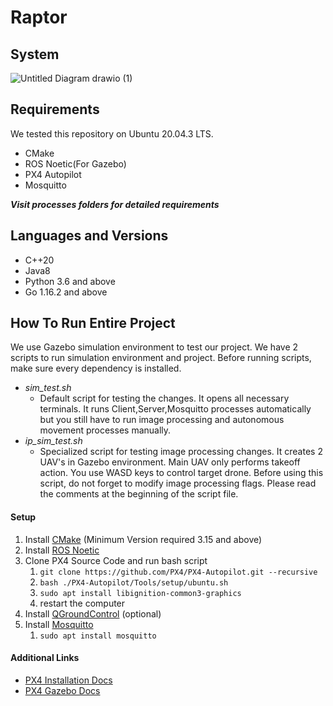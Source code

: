 # Raptor

## System

![Untitled Diagram drawio (1)](https://user-images.githubusercontent.com/44481097/151444354-6076e238-f2ca-4cfc-bdaa-c018c288c8fa.png)

## Requirements

We tested this repository on Ubuntu 20.04.3 LTS. 

* CMake
* ROS Noetic(For Gazebo)
* PX4 Autopilot
* Mosquitto

***Visit processes folders for detailed requirements***

## Languages and Versions

* C++20
* Java8
* Python 3.6 and above
* Go 1.16.2 and above

## How To Run Entire Project

We use Gazebo simulation environment to test our project. We have 2 scripts to run simulation environment and project. Before running scripts, make sure every dependency is installed.

* *sim_test.sh*
    * Default script for testing the changes. It opens all necessary terminals. It runs Client,Server,Mosquitto processes automatically but you still have to run image processing and autonomous movement processes manually.
* *ip_sim_test.sh*
    * Specialized script for testing image processing changes. It creates 2 UAV's in Gazebo environment. Main UAV only performs takeoff action. You use WASD keys to control target drone. Before using this script, do not forget to modify image processing flags. Please read the comments at the beginning of the script file.

#### Setup

1. Install [CMake](https://cmake.org) (Minimum Version required 3.15 and above)
1. Install [ROS Noetic](http://wiki.ros.org/noetic/Installation/Ubuntu)
2. Clone PX4 Source Code and run bash script
   1. `git clone https://github.com/PX4/PX4-Autopilot.git --recursive`
   2. `bash ./PX4-Autopilot/Tools/setup/ubuntu.sh`
   3. `sudo apt install libignition-common3-graphics`
   4. restart the computer
4. Install [QGroundControl](https://docs.qgroundcontrol.com/master/en/releases/daily_builds.html) (optional)
5. Install [Mosquitto](https://mosquitto.org)
   1. `sudo apt install mosquitto` 

#### Additional Links

* [PX4 Installation Docs](https://docs.px4.io/v1.12/en/dev_setup/dev_env_linux_ubuntu.html)
* [PX4 Gazebo Docs](https://docs.px4.io/v1.12/en/simulation/gazebo.html)
